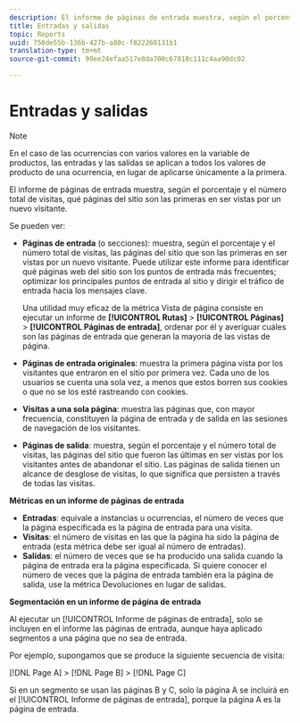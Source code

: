 ```yaml
---
description: El informe de páginas de entrada muestra, según el porcentaje y el número total de visitas, qué páginas del sitio son las primeras en ser vistas por un nuevo visitante.
title: Entradas y salidas
topic: Reports
uuid: 756de55b-136b-427b-a80c-f822260131b1
translation-type: tm+mt
source-git-commit: 99ee24efaa517e8da700c67818c111c4aa90dc02

---
```



# Entradas y salidas

>[!NOTE]
>En el caso de las ocurrencias con varios valores en la variable de productos, las entradas y las salidas se aplican a todos los valores de producto de una ocurrencia, en lugar de aplicarse únicamente a la primera.

El informe de páginas de entrada muestra, según el porcentaje y el número total de visitas, qué páginas del sitio son las primeras en ser vistas por un nuevo visitante.

Se pueden ver:

* **Páginas de entrada** (o secciones): muestra, según el porcentaje y el número total de visitas, las páginas del sitio que son las primeras en ser vistas por un nuevo visitante. Puede utilizar este informe para identificar qué páginas web del sitio son los puntos de entrada más frecuentes; optimizar los principales puntos de entrada al sitio y dirigir el tráfico de entrada hacia los mensajes clave.

   Una utilidad muy eficaz de la métrica Vista de página consiste en ejecutar un informe de **[!UICONTROL Rutas]** > **[!UICONTROL Páginas]** > **[!UICONTROL Páginas de entrada]**, ordenar por él y averiguar cuáles son las páginas de entrada que generan la mayoría de las vistas de página.

* **Páginas de entrada originales**: muestra la primera página vista por los visitantes que entraron en el sitio por primera vez. Cada uno de los usuarios se cuenta una sola vez, a menos que estos borren sus cookies o que no se los esté rastreando con cookies.
* **Visitas a una sola página**: muestra las páginas que, con mayor frecuencia, constituyen la página de entrada y de salida en las sesiones de navegación de los visitantes.
* **Páginas de salida**: muestra, según el porcentaje y el número total de visitas, las páginas del sitio que fueron las últimas en ser vistas por los visitantes antes de abandonar el sitio. Las páginas de salida tienen un alcance de desglose de visitas, lo que significa que persisten a través de todas las visitas.

**Métricas en un informe de páginas de entrada**

* **Entradas**: equivale a instancias u ocurrencias, el número de veces que la página especificada es la página de entrada para una visita.
* **Visitas**: el número de visitas en las que la página ha sido la página de entrada (esta métrica debe ser igual al número de entradas).
* **Salidas**: el número de veces que se ha producido una salida cuando la página de entrada era la página especificada. Si quiere conocer el número de veces que la página de entrada también era la página de salida, use la métrica Devoluciones en lugar de salidas.

**Segmentación en un informe de página de entrada**

Al ejecutar un [!UICONTROL Informe de páginas de entrada], solo se incluyen en el informe las páginas de entrada, aunque haya aplicado segmentos a una página que no sea de entrada.

Por ejemplo, supongamos que se produce la siguiente secuencia de visita:

[!DNL Page A] > [!DNL Page B] > [!DNL Page C]

Si en un segmento se usan las páginas B y C, solo la página A se incluirá en el [!UICONTROL Informe de páginas de entrada], porque la página A es la página de entrada.
